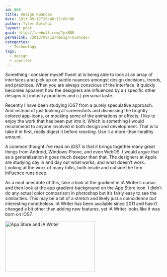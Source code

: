 ```yaml
---
id: 800
title: Design Nuances
date: 2013-09-12T20:40:12+00:00
author: Tyler Bolchoz
layout: post
guid: http://teebolt.com/?p=800
permalink: /2013/09/12/design-nuances/
categories:
  - Technology
tags:
  - design
  - iawriter
---
```

Something I consider myself fluent at is being able to look at an array of interfaces and pick up on subtle nuances amongst design decisions, trends, and practices. When you are always conscious of the interface, it quickly becomes apparent how the designers are influenced by a.) specific other designs b.) industry practices and c.) personal taste.

Recently I have been studying iOS7 from a purely speculative approach. And instead of just looking at screenshots and dismissing the brightly colored app-icons, or mocking some of the animations or effects, I like to enjoy the work that has been put into it. Which is something I would recommend to anyone involved in both design and development. That is to take it in first, really digest it before _reacting_. Use it a more-than-healthy amount.

A common thought i&#8217;ve read on iOS7 is that it brings together many great things from Android, Windows Phone, and even WebOS. I would argue that as a generalization it goes much deeper than that. The designers at Apple are studying day in and day out what works, and what doesn&#8217;t work. Looking at the work of many folks, both inside and outside the firm. Influence runs deep.

As a neat anecdote of this, take a look at the gradient in iA Writer&#8217;s cursor and then look at the app gradient-background on the App Store icon. I didn&#8217;t do any actual color comparison in photoshop but it&#8217;s fairly easy to see the similarities. This may be a bit of a stretch and likely just a coincidence but interesting nonetheless. iA Writer has been available since 2011 and hasn&#8217;t changed a bit other than adding new features, yet iA Writer looks like it was born on iOS7.

[<img class="aligncenter size-full wp-image-804" alt="App Store and iA Writer" src="http://teebolt.com/uploads/2013/09/appstore_iawriter.png" width="289" height="164" />](http://teebolt.com/uploads/2013/09/appstore_iawriter.png)

&nbsp;

&nbsp;